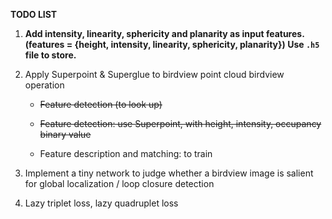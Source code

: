 **TODO LIST**

1. **Add intensity, linearity, sphericity and planarity 
as input features. 
(features = {height, intensity, linearity, sphericity, planarity})
 Use `.h5` file to store.**

2. Apply Superpoint & Superglue to birdview point cloud 
birdview operation
    
    * ~~Feature detection (to look up)~~  
    
    * ~~Feature detection: use Superpoint, with height, intensity,
    occupancy binary value~~
    
    * Feature description and matching: to train
 
3. Implement a tiny network to judge whether a birdview
image is salient for global localization / loop closure
detection

4. Lazy triplet loss, lazy quadruplet loss

